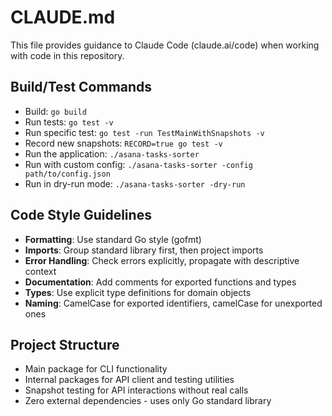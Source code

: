 # CLAUDE.md

This file provides guidance to Claude Code (claude.ai/code) when working with code in this repository.

## Build/Test Commands
- Build: `go build`
- Run tests: `go test -v`
- Run specific test: `go test -run TestMainWithSnapshots -v`
- Record new snapshots: `RECORD=true go test -v`
- Run the application: `./asana-tasks-sorter`
- Run with custom config: `./asana-tasks-sorter -config path/to/config.json`
- Run in dry-run mode: `./asana-tasks-sorter -dry-run`

## Code Style Guidelines
- **Formatting**: Use standard Go style (gofmt)
- **Imports**: Group standard library first, then project imports
- **Error Handling**: Check errors explicitly, propagate with descriptive context
- **Documentation**: Add comments for exported functions and types
- **Types**: Use explicit type definitions for domain objects
- **Naming**: CamelCase for exported identifiers, camelCase for unexported ones

## Project Structure
- Main package for CLI functionality
- Internal packages for API client and testing utilities
- Snapshot testing for API interactions without real calls
- Zero external dependencies - uses only Go standard library